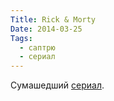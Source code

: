 ```yaml
---
Title: Rick & Morty
Date: 2014-03-25
Tags:
  - саптрю
  - сериал
---
```


Сумашедший [сериал](http://www.imdb.com/title/tt2861424/).